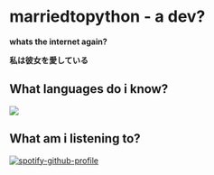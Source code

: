 # marriedtopython - a dev? #

**whats the internet again?**

 **私は彼女を愛している** 

 ## What languages do i know? 
 <a href="https://github.com/marriedtopython">
 <img src ="https://skillicons.dev/icons?i=python,js,vscode,html">
 </a>
 

## What am i listening to?


 
[![spotify-github-profile](https://spotify-github-profile.kittinanx.com/api/view?uid=1x1tq3ny5zuxo56bntk0rhr6y&cover_image=true&theme=natemoo-re&show_offline=true&background_color=121212&interchange=true&bar_color=53b14f&bar_color_cover=false)](https://spotify-github-profile.kittinanx.com/api/view?uid=1x1tq3ny5zuxo56bntk0rhr6y&redirect=true)
